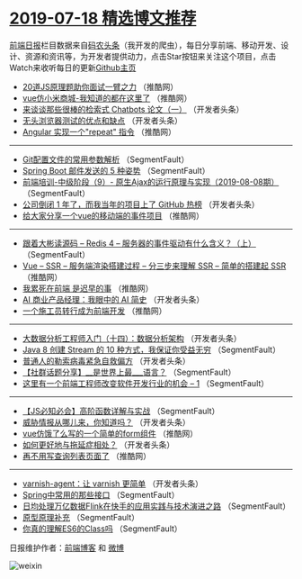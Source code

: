 # [2019-07-18 精选博文推荐](http://hao.caibaojian.com/date/2019/07/18)

[前端日报](http://caibaojian.com/c/news)栏目数据来自[码农头条](http://hao.caibaojian.com/)（我开发的爬虫），每日分享前端、移动开发、设计、资源和资讯等，为开发者提供动力，点击Star按钮来关注这个项目，点击Watch来收听每日的更新[Github主页](https://github.com/kujian/frontendDaily)
* [20道JS原理题助你面试一臂之力](http://hao.caibaojian.com/118769.html) （推酷网）
* [vue仿小米商城-我知道的都在这里了](http://hao.caibaojian.com/118780.html) （推酷网）
* [来谈谈那些很棒的检索式 Chatbots 论文（一）](http://hao.caibaojian.com/118737.html) （开发者头条）
* [无头浏览器测试的优点和缺点](http://hao.caibaojian.com/118720.html) （开发者头条）
* [Angular 实现一个&quot;repeat&quot; 指令](http://hao.caibaojian.com/118781.html) （推酷网）

***
* [Git配置文件的常用参数解析](http://hao.caibaojian.com/118677.html) （SegmentFault）
* [Spring Boot 邮件发送的 5 种姿势](http://hao.caibaojian.com/118688.html) （SegmentFault）
* [前端培训-中级阶段（9）- 原生Ajax的运行原理与实现（2019-08-08期）](http://hao.caibaojian.com/118689.html) （SegmentFault）
* [公司倒闭 1 年了，而我当年的项目上了 GitHub 热榜](http://hao.caibaojian.com/118704.html) （开发者头条）
* [给大家分享一个vue的移动端的事件项目](http://hao.caibaojian.com/118767.html) （推酷网）

***
* [跟着大彬读源码 &#8211; Redis 4 &#8211; 服务器的事件驱动有什么含义？（上）](http://hao.caibaojian.com/118692.html) （SegmentFault）
* [Vue &#8211; SSR &#8211; 服务端渲染搭建过程 &#8211; 分三步来理解 SSR &#8211; 简单的搭建起 SSR](http://hao.caibaojian.com/118755.html) （推酷网）
* [我累死在前端 是迟早的事](http://hao.caibaojian.com/118777.html) （推酷网）
* [AI 商业产品经理：我眼中的 AI 简史](http://hao.caibaojian.com/118715.html) （开发者头条）
* [一个施工员转行成为前端开发](http://hao.caibaojian.com/118779.html) （推酷网）

***
* [大数据分析工程师入门（十四）：数据分析架构](http://hao.caibaojian.com/118716.html) （开发者头条）
* [Java 8 创建 Stream 的 10 种方式，我保证你受益无穷](http://hao.caibaojian.com/118686.html) （SegmentFault）
* [普通人的勒索病毒紧急自救偏方](http://hao.caibaojian.com/118697.html) （开发者头条）
* [【社群话题分享】__是世界上最___语言？](http://hao.caibaojian.com/118687.html) （SegmentFault）
* [这里有一个前端工程师改变软件开发行业的机会 &#8211; 1](http://hao.caibaojian.com/118812.html) （SegmentFault）

***
* [【JS必知必会】高阶函数详解与实战](http://hao.caibaojian.com/118789.html) （SegmentFault）
* [威胁情报从哪儿来，你知道吗？](http://hao.caibaojian.com/118744.html) （开发者头条）
* [vue仿饿了么写的一个简单的form组件](http://hao.caibaojian.com/118761.html) （推酷网）
* [如何更好地与拖延症相处？](http://hao.caibaojian.com/118723.html) （开发者头条）
* [再不用写查询列表页面了](http://hao.caibaojian.com/118762.html) （推酷网）

***
* [varnish-agent：让 varnish 更简单](http://hao.caibaojian.com/118724.html) （开发者头条）
* [Spring中常用的那些接口](http://hao.caibaojian.com/118690.html) （SegmentFault）
* [日均处理万亿数据Flink在快手的应用实践与技术演进之路](http://hao.caibaojian.com/118802.html) （SegmentFault）
* [原型原理补充](http://hao.caibaojian.com/118815.html) （SegmentFault）
* [你真的理解ES6的Class吗](http://hao.caibaojian.com/118680.html) （SegmentFault）

日报维护作者：[前端博客](http://caibaojian.com/) 和 [微博](http://caibaojian.com/go/weibo)

![weixin](https://user-images.githubusercontent.com/3055447/38468989-651132ac-3b80-11e8-8e6b-15122322a9d7.png)
